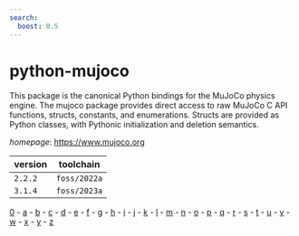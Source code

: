```yaml
---
search:
  boost: 0.5
---
```

# python-mujoco

This package is the canonical Python bindings for the MuJoCo physics engine. The mujoco package provides direct access to raw MuJoCo C API functions, structs, constants, and enumerations. Structs are provided as Python classes, with Pythonic initialization and deletion semantics.

*homepage*: <https://www.mujoco.org>

version | toolchain
--------|----------
``2.2.2`` | ``foss/2022a``
``3.1.4`` | ``foss/2023a``

[0](../0/index.md) - [a](../a/index.md) - [b](../b/index.md) - [c](../c/index.md) - [d](../d/index.md) - [e](../e/index.md) - [f](../f/index.md) - [g](../g/index.md) - [h](../h/index.md) - [i](../i/index.md) - [j](../j/index.md) - [k](../k/index.md) - [l](../l/index.md) - [m](../m/index.md) - [n](../n/index.md) - [o](../o/index.md) - [p](../p/index.md) - [q](../q/index.md) - [r](../r/index.md) - [s](../s/index.md) - [t](../t/index.md) - [u](../u/index.md) - [v](../v/index.md) - [w](../w/index.md) - [x](../x/index.md) - [y](../y/index.md) - [z](../z/index.md)

